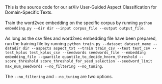 This is the source code for our arXiv User-Guided Aspect Classification for
Domain-Specific Texts. <br>
<br>
Train the word2vec embedding on the specific corpus by running `python embedding.py --dir dir --input corpus_file --output output_file`. <br>
<br>
As long as the csv files and word2vec embedding file have been prepared, run the training file by running `python train.py --dataset dataset_name --datadir dir --aspects aspect_txt --train train_csv --test test_csv --test_kplus test_kplus_csv --seedwords seedwords_file --embedding embedding_file --quantile quantile_to_decide_hnorm_threshold --score_threshold score_threshold_for_seed_selection --seedword_limit max_num_seedwords --no_filtering --no_tuning`. <br>
<br>
The `--no_filtering` and `--no_tuning` are two options.
